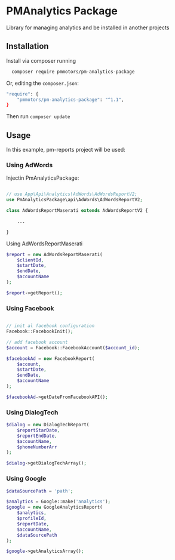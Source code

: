 
# PMAnalytics Package

Library for managing analytics and be installed in another projects




## Installation

Install via composer running

```bash
  composer require pmmotors/pm-analytics-package
```
Or, editing the `composer.json`:

```bash
"require": {
    "pmmotors/pm-analytics-package": "^1.1",
}
```

Then run `composer update`
## Usage

In this example, pm-reports project will be used:

### Using AdWords

Injectin PmAnalyticsPackage: 
```php

// use App\Api\Analytics\AdWords\AdWordsReportV2;
use PmAnalyticsPackage\api\AdWords\AdWordsReportV2;

class AdWordsReportMaserati extends AdWordsReportV2 {

    ...

}
```

Using AdWordsReportMaserati

```php
$report = new AdWordsReportMaserati(
    $clientId,
    $startDate,
    $endDate,
    $accountName
);

$report->getReport();
```

### Using Facebook

```php

// init al facebook configuration
Facebook::FacebookInit();

// add facebook account
$account = Facebook::FacebookAccount($account_id);

$facebookAd = new FacebookReport(
    $account,
    $startDate,
    $endDate,
    $accountName
);

$facebookAd->getDateFromFacebookAPI();
```

### Using DialogTech

```php
$dialog = new DialogTechReport(
    $reportStarDate,
    $reportEndDate,
    $accountName,
    $phoneNumberArr
);

$dialog->getDialogTechArray();
```

### Using Google

```php
$dataSourcePath = 'path';

$analytics = Google::make('analytics');
$google = new GoogleAnalyticsReport(
    $analytics,
    $profileId,
    $reportDate,
    $accountName,
    $dataSourcePath
);

$google->getAnalyticsArray();

```